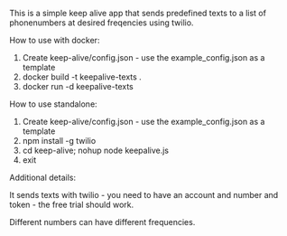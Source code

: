 This is a simple keep alive app that sends predefined texts to a list of phonenumbers at desired freqencies using twilio.

How to use with docker:
1. Create keep-alive/config.json - use the example_config.json as a template  
2. docker build -t keepalive-texts .  
3. docker run -d keepalive-texts

How to use standalone:
1. Create keep-alive/config.json - use the example_config.json as a template  
2. npm install -g twilio
2. cd keep-alive; nohup node keepalive.js   
4. exit  

Additional details:

It sends texts with twilio - you need to have an account and number and token - the free trial should work.

Different numbers can have different frequencies.